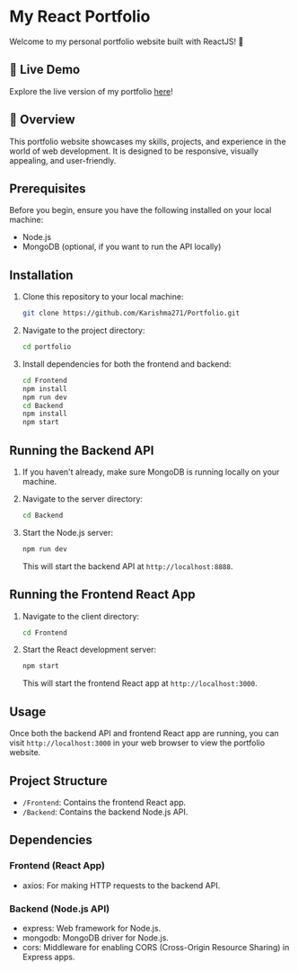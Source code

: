 # My React Portfolio

Welcome to my personal portfolio website built with ReactJS! 👋

## 🚀 Live Demo

Explore the live version of my portfolio [here](https://karishma-portfolio.vercel.app/)!

## 📖 Overview

This portfolio website showcases my skills, projects, and experience in the world of web development. It is designed to be responsive, visually appealing, and user-friendly.

## Prerequisites

Before you begin, ensure you have the following installed on your local machine:

- Node.js
- MongoDB (optional, if you want to run the API locally)

## Installation

1. Clone this repository to your local machine:

   ```bash
   git clone https://github.com/Karishma271/Portfolio.git
   ```

2. Navigate to the project directory:

   ```bash
   cd portfolio
   ```

3. Install dependencies for both the frontend and backend:

   ```bash
   cd Frontend
   npm install
   npm run dev
   cd Backend
   npm install
   npm start
   ```

## Running the Backend API

1. If you haven't already, make sure MongoDB is running locally on your machine.

2. Navigate to the server directory:

   ```bash
   cd Backend
   ```

3. Start the Node.js server:

   ```bash
   npm run dev
   ```

   This will start the backend API at `http://localhost:8888`.

## Running the Frontend React App

1. Navigate to the client directory:

   ```bash
   cd Frontend
   ```

2. Start the React development server:

   ```bash
   npm start
   ```

   This will start the frontend React app at `http://localhost:3000`.

## Usage

Once both the backend API and frontend React app are running, you can visit `http://localhost:3000` in your web browser to view the portfolio website.

## Project Structure

- `/Frontend`: Contains the frontend React app.
- `/Backend`: Contains the backend Node.js API.

## Dependencies

### Frontend (React App)

- axios: For making HTTP requests to the backend API.

### Backend (Node.js API)

- express: Web framework for Node.js.
- mongodb: MongoDB driver for Node.js.
- cors: Middleware for enabling CORS (Cross-Origin Resource Sharing) in Express apps.


